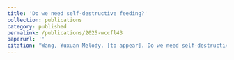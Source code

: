 ```yaml
---
title: 'Do we need self-destructive feeding?'
collection: publications
category: published
permalink: /publications/2025-wccfl43
paperurl: ''
citation: "Wang, Yuxuan Melody. [to appear]. Do we need self-destructive feeding? In <i>WCCFL 43: Proceedings of the 43rd West Coast Conference on Formal Linguistics</i>. Somerville, MA: Cascadilla Proceedings Project."
---
```

